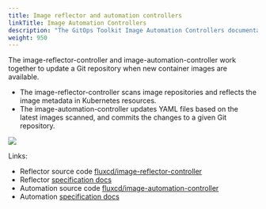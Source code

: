 ```yaml
---
title: Image reflector and automation controllers
linkTitle: Image Automation Controllers
description: "The GitOps Toolkit Image Automation Controllers documentation."
weight: 950
---
```


The image-reflector-controller and image-automation-controller work together to update a Git
repository when new container images are available.

- The image-reflector-controller scans image repositories and reflects the image metadata in
  Kubernetes resources.
- The image-automation-controller updates YAML files based on the latest images scanned, and commits
  the changes to a given Git repository.

![](/img/image-update-automation.png)

Links:

- Reflector source code [fluxcd/image-reflector-controller](https://github.com/fluxcd/image-reflector-controller)
- Reflector [specification docs](https://github.com/fluxcd/image-reflector-controller/tree/main/docs/spec)
- Automation source code [fluxcd/image-automation-controller](https://github.com/fluxcd/image-automation-controller)
- Automation [specification docs](https://github.com/fluxcd/image-automation-controller/tree/main/docs/spec)
